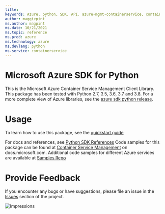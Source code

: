 ```yaml
---
title: 
keywords: Azure, python, SDK, API, azure-mgmt-containerservice, containerservice
author: maggiepint
ms.author: magpint
ms.date: 10/21/2021
ms.topic: reference
ms.prod: azure
ms.technology: azure
ms.devlang: python
ms.service: containerservice
---
```


# Microsoft Azure SDK for Python

This is the Microsoft Azure Container Service Management Client Library.
This package has been tested with Python 2.7, 3.5, 3.6, 3.7 and 3.8.
For a more complete view of Azure libraries, see the [azure sdk python release](https://aka.ms/azsdk/python/all).


# Usage


To learn how to use this package, see the [quickstart guide](https://aka.ms/azsdk/python/mgmt)


 
For docs and references, see [Python SDK References](https://docs.microsoft.com/python/api/overview/azure/)
Code samples for this package can be found at [Container Service Management](https://docs.microsoft.com/samples/browse/?languages=python&term=Getting%20started%20-%20Managing&terms=Getting%20started%20-%20Managing) on docs.microsoft.com.
Additional code samples for different Azure services are available at [Samples Repo](https://aka.ms/azsdk/python/mgmt/samples)


# Provide Feedback

If you encounter any bugs or have suggestions, please file an issue in the
[Issues](https://github.com/Azure/azure-sdk-for-python/issues)
section of the project.


![Impressions](https://azure-sdk-impressions.azurewebsites.net/api/impressions/azure-sdk-for-python%2Fazure-mgmt-containerservice%2FREADME.png)
